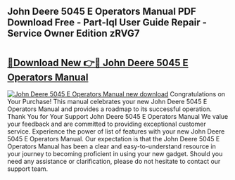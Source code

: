 ## John Deere 5045 E Operators Manual PDF Download Free - Part-IqI User Guide Repair - Service Owner Edition zRVG7

# <h2><a href="http://bc53547.oget.top/?id=John+Deere+5045+E+Operators+Manual">🔗Download New 👉🔴 John Deere 5045 E Operators Manual</a></h2>

[![John Deere 5045 E Operators Manual new download](https://i.imgur.com/5g1atiW.png)](http://bc53547.oget.top/?id=John+Deere+5045+E+Operators+Manual)
Congratulations on Your Purchase! This manual celebrates your new John Deere 5045 E Operators Manual and provides a roadmap to its successful operation. Thank You for Your Support John Deere 5045 E Operators Manual We value your feedback and are committed to providing exceptional customer service. Experience the power of list of features with your new John Deere 5045 E Operators Manual. Our expectation is that the John Deere 5045 E Operators Manual has been a clear and easy-to-understand resource in your journey to becoming proficient in using your new gadget. Should you need any assistance or clarification, please do not hesitate to contact our support team.

